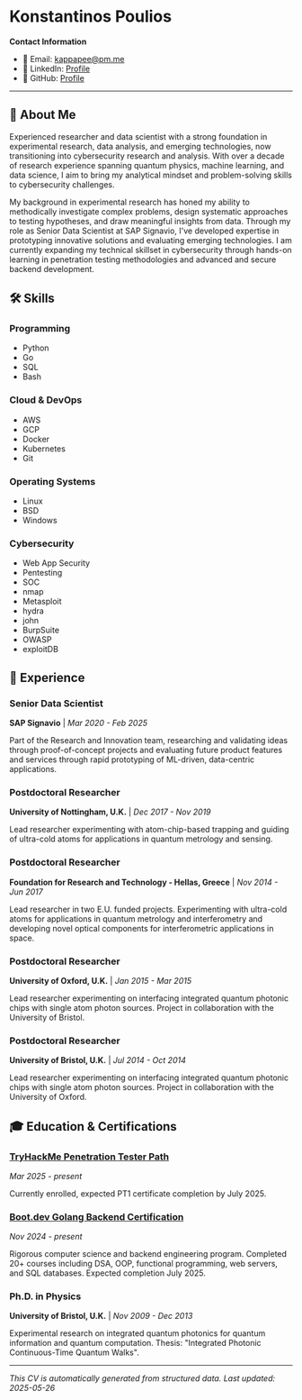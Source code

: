 # Konstantinos Poulios

**Contact Information**
- 📧 Email: [kappapee@pm.me](mailto:kappapee@pm.me)
- 💼 LinkedIn: [Profile](https://www.linkedin.com/in/kappapee/)
- 🐙 GitHub: [Profile](https://github.com/kappapee)

---

## 🚀 About Me

Experienced researcher and data scientist with a strong foundation in experimental research, data analysis, and emerging technologies, now transitioning into cybersecurity research and analysis. With over a decade of research experience spanning quantum physics, machine learning, and data science, I aim to bring my analytical mindset and problem-solving skills to cybersecurity challenges.

My background in experimental research has honed my ability to methodically investigate complex problems, design systematic approaches to testing hypotheses, and draw meaningful insights from data. Through my role as Senior Data Scientist at SAP Signavio, I've developed expertise in prototyping innovative solutions and evaluating emerging technologies. I am currently expanding my technical skillset in cybersecurity through hands-on learning in penetration testing methodologies and advanced and secure backend development.

## 🛠️ Skills


### Programming
- Python
- Go
- SQL
- Bash

### Cloud & DevOps
- AWS
- GCP
- Docker
- Kubernetes
- Git

### Operating Systems
- Linux
- BSD
- Windows

### Cybersecurity
- Web App Security
- Pentesting
- SOC
- nmap
- Metasploit
- hydra
- john
- BurpSuite
- OWASP
- exploitDB


## 💼 Experience


### Senior Data Scientist
**SAP Signavio** | *Mar 2020 - Feb 2025*

Part of the Research and Innovation team, researching and validating ideas through proof-of-concept projects and evaluating future product features and services through rapid prototyping of ML-driven, data-centric applications.


### Postdoctoral Researcher
**University of Nottingham, U.K.** | *Dec 2017 - Nov 2019*

Lead researcher experimenting with atom-chip-based trapping and guiding of ultra-cold atoms for applications in quantum metrology and sensing.


### Postdoctoral Researcher
**Foundation for Research and Technology - Hellas, Greece** | *Nov 2014 - Jun 2017*

Lead researcher in two E.U. funded projects. Experimenting with ultra-cold atoms for applications in quantum metrology and interferometry and developing novel optical components for interferometric applications in space.


### Postdoctoral Researcher
**University of Oxford, U.K.** | *Jan 2015 - Mar 2015*

Lead researcher experimenting on interfacing integrated quantum photonic chips with single atom photon sources. Project in collaboration with the University of Bristol.


### Postdoctoral Researcher
**University of Bristol, U.K.** | *Jul 2014 - Oct 2014*

Lead researcher experimenting on interfacing integrated quantum photonic chips with single atom photon sources. Project in collaboration with the University of Oxford.



## 🎓 Education & Certifications


### [TryHackMe Penetration Tester Path](https://tryhackme.com/p/kappapee)
*Mar 2025 - present*

Currently enrolled, expected PT1 certificate completion by July 2025.


### [Boot.dev Golang Backend Certification](https://www.boot.dev/u/kappapee)
*Nov 2024 - present*

Rigorous computer science and backend engineering program. Completed 20+ courses including DSA, OOP, functional programming, web servers, and SQL databases. Expected completion July 2025.


### Ph.D. in Physics
**University of Bristol, U.K.** | *Nov 2009 - Dec 2013*

Experimental research on integrated quantum photonics for quantum information and quantum computation. Thesis: "Integrated Photonic Continuous-Time Quantum Walks".



---

*This CV is automatically generated from structured data. Last updated: 2025-05-26*
